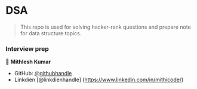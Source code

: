 # DSA

> This repo is used for solving hacker-rank questions and prepare note for data structure topics.

### Interview prep

👤 **Mithlesh Kumar**
- GitHub: [@githubhandle](https://github.com/Mithi-code)
- Linkdien [@linkdienhandle] (https://www.linkedin.com/in/mithicode/)